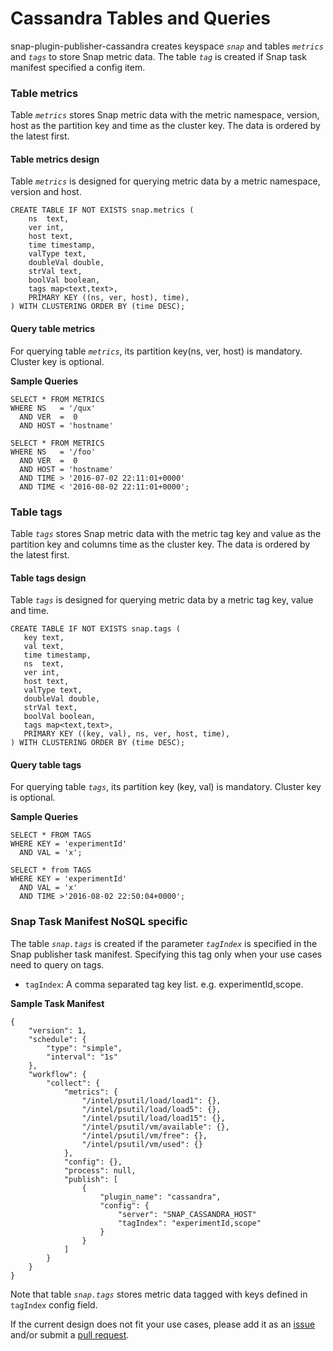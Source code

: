 
# Cassandra Tables and Queries

snap-plugin-publisher-cassandra creates keyspace _`snap`_ and tables _`metrics`_ and _`tags`_ to store Snap metric data. The table _`tag`_ is created if Snap task manifest specified a config item.

### Table metrics
Table _`metrics`_ stores Snap metric data with the metric namespace, version, host as the partition key and time as the cluster key. The data is ordered by the latest first. 

#### Table metrics design
Table _`metrics`_ is designed for querying metric data by a metric namespace, version and host.
```
CREATE TABLE IF NOT EXISTS snap.metrics (
    ns  text, 
    ver int, 
    host text, 
    time timestamp, 
    valType text, 
    doubleVal double, 
    strVal text, 
    boolVal boolean, 
    tags map<text,text>, 
    PRIMARY KEY ((ns, ver, host), time),
) WITH CLUSTERING ORDER BY (time DESC);
```

#### Query table metrics
For querying table _`metrics`_, its partition key(ns, ver, host) is mandatory. Cluster key is optional.

**Sample Queries**
```
SELECT * FROM METRICS
WHERE NS   = '/qux' 
  AND VER  =  0 
  AND HOST = 'hostname'

SELECT * FROM METRICS
WHERE NS   = '/foo' 
  AND VER  =  0 
  AND HOST = 'hostname' 
  AND TIME > '2016-07-02 22:11:01+0000'
  AND TIME < '2016-08-02 22:11:01+0000';
```

### Table tags
Table _`tags`_ stores Snap metric data with the metric tag key and value as the partition key and columns time as the cluster key. The data is ordered by the latest first. 

#### Table tags design
Table _`tags`_ is designed for querying metric data by a metric tag key, value and time.
 ```
CREATE TABLE IF NOT EXISTS snap.tags (
    key text,  
    val text,  
    time timestamp, 
    ns  text, 
    ver int,   
    host text,  
    valType text,   
    doubleVal double,   
    strVal text,   
    boolVal boolean,   
    tags map<text,text>,   
    PRIMARY KEY ((key, val), ns, ver, host, time),
) WITH CLUSTERING ORDER BY (time DESC);
 ```

#### Query table tags
For querying table _`tags`_, its partition key (key, val) is mandatory. Cluster key is optional.

**Sample Queries**
```
SELECT * FROM TAGS 
WHERE KEY = 'experimentId' 
  AND VAL = 'x';
  
SELECT * from TAGS 
WHERE KEY = 'experimentId' 
  AND VAL = 'x' 
  AND TIME >'2016-08-02 22:50:04+0000';
``` 
### Snap Task Manifest NoSQL specific
The table _`snap.tags`_ is created if the parameter _`tagIndex`_ is specified in the Snap publisher task manifest. Specifying this tag only when your use cases need to query on tags.
* `tagIndex`: A comma separated tag key list. e.g. experimentId,scope.

**Sample Task Manifest**
```
{
    "version": 1,
    "schedule": {
        "type": "simple",
        "interval": "1s"
    },
    "workflow": {
        "collect": {
            "metrics": {
                "/intel/psutil/load/load1": {},
                "/intel/psutil/load/load5": {},
                "/intel/psutil/load/load15": {},
                "/intel/psutil/vm/available": {},
                "/intel/psutil/vm/free": {},
                "/intel/psutil/vm/used": {}
            },
            "config": {},
            "process": null,
            "publish": [
                {
                    "plugin_name": "cassandra",                            
                    "config": {
                        "server": "SNAP_CASSANDRA_HOST"
                        "tagIndex": "experimentId,scope"
                    }
                }
            ]                                            
        }
    }
}
```
Note that table _`snap.tags`_ stores metric data tagged with keys defined in `tagIndex` config field.

If the current design does not fit your use cases, please add it as an [issue](https://github.com/intelsdi-x/snap-plugin-publisher-cassandra/issues/new) and/or 
submit a [pull request](https://github.com/intelsdi-x/snap-plugin-publisher-cassandra/pulls).
